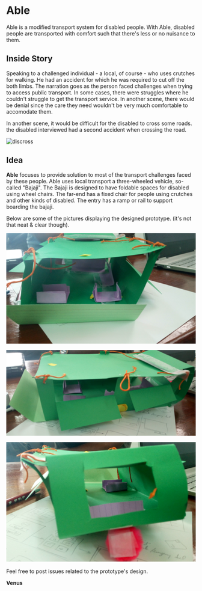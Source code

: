 # Able
Able is a modified transport system for disabled people. 
With Able, disabled people are transported with comfort such that there's less or no nuisance to them.


## Inside Story
Speaking to a challenged individual - a local, of course - who uses crutches for walking. He had an accident for which he was required to cut off the both limbs. The narration goes as the person faced challenges when trying to access public transport. In some cases, there were struggles where he couldn't struggle to get the transport service. In another scene, there would be denial since the care they need wouldn't be very much comfortable to accomodate them. 

In another scene, it would be difficult for the disabled to cross some roads. the disabled interviewed had a second accident when crossing the road.

![discross](https://github.com/venus1344/dayworker/blob/master/discross.PNG)

## Idea
**Able** focuses to provide solution to most of the transport challenges faced by these people.
Able uses local transport a three-wheeled vehicle, so-called "Bajaji". The Bajaji is designed to have foldable spaces for disabled using wheel chairs. The far-end has a fixed chair for people using crutches and other kinds of disabled. The entry has a ramp or rail to support boarding the bajaji.

Below are some of the pictures displaying the designed prototype. (it's not that neat & clear though).

![pr1](https://github.com/venus1344/Able/blob/master/pr1.PNG)

![pr2](https://github.com/venus1344/Able/blob/master/pr2.PNG)

![pr3](https://github.com/venus1344/Able/blob/master/pr3.PNG)



Feel free to post issues related to the prototype's design.
 
**Venus** 
